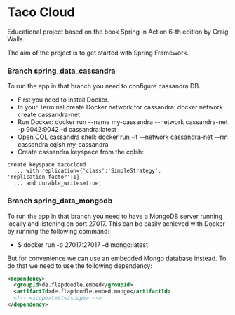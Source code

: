 # Taco Cloud
Educational project based on the book Spring In Action 6-th edition by
Craig Walls.

The aim of the project is to get started with Spring Framework. 

### Branch spring_data_cassandra
To run the app in that branch you need to configure cassandra DB.

- First you need to install Docker.
- In your Terminal create Docker network for cassandra: docker network create cassandra-net
- Run Docker: docker run --name my-cassandra --network cassandra-net -p 9042:9042 -d cassandra:latest
- Open CQL cassandra shell: docker run -it --network cassandra-net --rm cassandra cqlsh my-cassandra
- Create cassandra keyspace from the cqlsh: 
```text
create keyspace tacocloud
  ... with replication={'class':'SimpleStrategy', 'replication_factor':1}
  ... and durable_writes=true;
```

### Branch spring_data_mongodb
To run the app in that branch you need to have a MongoDB server running
locally and listening on port 27017. This can be easily achieved with
Docker by running the following command:
- $ docker run -p 27017:27017 -d mongo:latest

But for convenience we can use an embedded Mongo database instead.
To do that we need to use the following dependency:
```xml
<dependency>
  <groupId>de.flapdoodle.embed</groupId>
  <artifactId>de.flapdoodle.embed.mongo</artifactId>
  <!-- <scope>test</scope> -->
</dependency>
```

